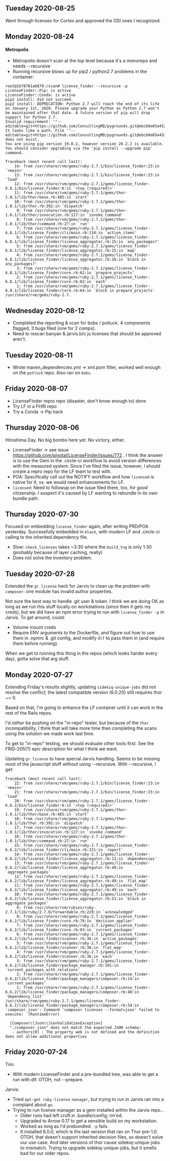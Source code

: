 ## Tuesday 2020-08-25

Went through licenses for Cortex and approved the OSI ones I recognized.

## Monday 2020-08-24

#### Metropolis
* Metropolis doesn't scan at the top level because it's a monorepo and needs --recursive
* Running recursive blows up for pip2 / python2.7 problems in the container:
```
root@1b78781a6879:/scan# license_finder --recursive -p
LicenseFinder::Pip: is active
LicenseFinder::Conda: is active
pip2 install: did not succeed.
pip2 install: DEPRECATION: Python 2.7 will reach the end of its life on January 1st, 2020. Please upgrade your Python as Python 2.7 won't be maintained after that date. A future version of pip will drop support for Python 2.7.
Invalid requirement: '"--editable=git+https://github.com/ConsultingMD/pygrounds.git@ebcb0e65e452079a21b7f5929072102da8ae050b#egg=pygrounds"'
It looks like a path. File '"--editable=git+https://github.com/ConsultingMD/pygrounds.git@ebcb0e65e452079a21b7f5929072102da8ae050b#egg=pygrounds"' does not exist.
You are using pip version 19.0.2, however version 20.2.2 is available.
You should consider upgrading via the 'pip install --upgrade pip' command.

Traceback (most recent call last):
	14: from /usr/share/rvm/gems/ruby-2.7.1/bin/license_finder:23:in `<main>'
	13: from /usr/share/rvm/gems/ruby-2.7.1/bin/license_finder:23:in `load'
	12: from /usr/share/rvm/gems/ruby-2.7.1/gems/license_finder-6.8.1/bin/license_finder:6:in `<top (required)>'
	11: from /usr/share/rvm/gems/ruby-2.7.1/gems/thor-1.0.1/lib/thor/base.rb:485:in `start'
	10: from /usr/share/rvm/gems/ruby-2.7.1/gems/thor-1.0.1/lib/thor.rb:392:in `dispatch'
	 9: from /usr/share/rvm/gems/ruby-2.7.1/gems/thor-1.0.1/lib/thor/invocation.rb:127:in `invoke_command'
	 8: from /usr/share/rvm/gems/ruby-2.7.1/gems/thor-1.0.1/lib/thor/command.rb:27:in `run'
	 7: from /usr/share/rvm/gems/ruby-2.7.1/gems/license_finder-6.8.1/lib/license_finder/cli/main.rb:110:in `action_items'
	 6: from /usr/share/rvm/gems/ruby-2.7.1/gems/license_finder-6.8.1/lib/license_finder/license_aggregator.rb:15:in `any_packages?'
	 5: from /usr/share/rvm/gems/ruby-2.7.1/gems/license_finder-6.8.1/lib/license_finder/license_aggregator.rb:15:in `map'
	 4: from /usr/share/rvm/gems/ruby-2.7.1/gems/license_finder-6.8.1/lib/license_finder/license_aggregator.rb:16:in `block in any_packages?'
	 3: from /usr/share/rvm/gems/ruby-2.7.1/gems/license_finder-6.8.1/lib/license_finder/core.rb:62:in `prepare_projects'
	 2: from /usr/share/rvm/gems/ruby-2.7.1/gems/license_finder-6.8.1/lib/license_finder/core.rb:62:in `each'
	 1: from /usr/share/rvm/gems/ruby-2.7.1/gems/license_finder-6.8.1/lib/license_finder/core.rb:64:in `block in prepare_projects'
/usr/share/rvm/gems/ruby-2.7.
```
## Wednesday 2020-08-12

* Completed the reporting & scan for bobs / potluck. 4 components flagged, 3 bugs filed (one for 2 comps).
* Need to rescan banyan & jarvis b/c js licenses that should be approved aren't.

## Tuesday 2020-08-11

* Wrote maven\_dependencies.yml -> xml.pom filter, worked well enough on the
  `potluck` repo. Also ran on `bobs`.

## Friday 2020-08-07

* LicenseFinder repro repo (disaster, don't know enough to) *done*
* Try LF in a FHIR repo
* Try a Conda -> Pip hack

## Thursday 2020-08-06

Hiroshima Day.  No big bombs here yet. No victory, either.
* LicenseFinder -> see issue https://github.com/pivotal/LicenseFinder/issues/772 .
  I think the answer is to use the Gem in the .circle-ci workflow to avoid version
  differences with the measured system.  Since I've filed the issue, however,
  I should create a repro repo for the LF team to test with.
* POA: Specifically call out the NOTIFY workflow and how `licensed` is native
  for it, vs. we would need enhancements for LF.
* `licensed`: Need to followup on the issue filed there, too, for good
  citizenship. I suspect it's caused by LF wanting to rebundle in its own
  bundle path.

## Thursday 2020-07-30

Focused on embedding `license_finder` again, after writing PRD/POA yesterday.
Successfully embedded in `black`, with modern LF and .circle-ci calling to the
inherited dependency file.

* Slow: `check_licenses` takes ~3:30 where the `build_tng` is only 1:30 (probably because of layer caching, really)
* Does not solve the inventory problem.

## Tuesday  2020-07-28

Extended the `gr_license` hack for Jarvis to clean up the problem with
`composer`: one module has invalid author properties.

Not sure the best way to handle .git user & token.  I think we are
doing OK as long as we run this stuff locally on workstations (since
then it gets my creds), but we did have an npm error trying to run with
`license_finder -p` in Jarvis.  To get around, could:

* Volume mount creds
* Require ENV arguments to the Dockerfile, *and* figure out how to use
  them in .npmrc & .git config, and modify `dlf` to pass them in (and
  require them before running).

When we get to running this thing in the repos (which looks harder every
day), gotta solve that arg stuff.

## Monday 2020-07-27

Extending Friday's results slightly, updating `sidekiq-unique-jobs` did not
resolve the conflict; the latest compatible version (6.0.20) still requires
thor ~> 0.

Based on that, I'm going to enhance the LF container until
it can work in the rest of the Rails repos.

I'd *rather* be pushing on the "in-repo" tester, but because of the
`thor` incompatibility, I think that will take more time than completing
the scans using the solution we made work last time.

To get to "in-repo" testing, we should evaluate other tools first. See
the FRID-205(?) epic description for what I think we want.

Updating `gr_license` to have special Jarvis handling. Seems to be missing
most of the javascript stuff without using --recursive. With --recursive,
I get:

```
Traceback (most recent call last):
	22: from /usr/share/rvm/gems/ruby-2.7.1/bin/license_finder:23:in `<main>'
	21: from /usr/share/rvm/gems/ruby-2.7.1/bin/license_finder:23:in `load'
	20: from /usr/share/rvm/gems/ruby-2.7.1/gems/license_finder-6.6.2/bin/license_finder:6:in `<top (required)>'
	19: from /usr/share/rvm/gems/ruby-2.7.1/gems/thor-1.0.1/lib/thor/base.rb:485:in `start'
	18: from /usr/share/rvm/gems/ruby-2.7.1/gems/thor-1.0.1/lib/thor.rb:392:in `dispatch'
	17: from /usr/share/rvm/gems/ruby-2.7.1/gems/thor-1.0.1/lib/thor/invocation.rb:127:in `invoke_command'
	16: from /usr/share/rvm/gems/ruby-2.7.1/gems/thor-1.0.1/lib/thor/command.rb:27:in `run'
	15: from /usr/share/rvm/gems/ruby-2.7.1/gems/license_finder-6.6.2/lib/license_finder/cli/main.rb:151:in `report'
	14: from /usr/share/rvm/gems/ruby-2.7.1/gems/license_finder-6.6.2/lib/license_finder/license_aggregator.rb:11:in `dependencies'
	13: from /usr/share/rvm/gems/ruby-2.7.1/gems/license_finder-6.6.2/lib/license_finder/license_aggregator.rb:49:in `aggregate_packages'
	12: from /usr/share/rvm/gems/ruby-2.7.1/gems/license_finder-6.6.2/lib/license_finder/license_aggregator.rb:49:in `flat_map'
	11: from /usr/share/rvm/gems/ruby-2.7.1/gems/license_finder-6.6.2/lib/license_finder/license_aggregator.rb:49:in `each'
	10: from /usr/share/rvm/gems/ruby-2.7.1/gems/license_finder-6.6.2/lib/license_finder/license_aggregator.rb:51:in `block in aggregate_packages'
	 9: from /usr/share/rvm/rubies/ruby-2.7.1/lib/ruby/2.7.0/forwardable.rb:229:in `acknowledged'
	 8: from /usr/share/rvm/gems/ruby-2.7.1/gems/license_finder-6.6.2/lib/license_finder/core.rb:78:in `decision_applier'
	 7: from /usr/share/rvm/gems/ruby-2.7.1/gems/license_finder-6.6.2/lib/license_finder/core.rb:83:in `current_packages'
	 6: from /usr/share/rvm/gems/ruby-2.7.1/gems/license_finder-6.6.2/lib/license_finder/scanner.rb:36:in `active_packages'
	 5: from /usr/share/rvm/gems/ruby-2.7.1/gems/license_finder-6.6.2/lib/license_finder/scanner.rb:36:in `flat_map'
	 4: from /usr/share/rvm/gems/ruby-2.7.1/gems/license_finder-6.6.2/lib/license_finder/scanner.rb:36:in `each'
	 3: from /usr/share/rvm/gems/ruby-2.7.1/gems/license_finder-6.6.2/lib/license_finder/package_manager.rb:101:in `current_packages_with_relations'
	 2: from /usr/share/rvm/gems/ruby-2.7.1/gems/license_finder-6.6.2/lib/license_finder/package_managers/composer.rb:14:in `current_packages'
	 1: from /usr/share/rvm/gems/ruby-2.7.1/gems/license_finder-6.6.2/lib/license_finder/package_managers/composer.rb:48:in `dependency_list'
/usr/share/rvm/gems/ruby-2.7.1/gems/license_finder-6.6.2/lib/license_finder/package_managers/composer.rb:54:in `composer_json': Command 'composer licenses --format=json' failed to execute:  (RuntimeError)

  [Composer\\Json\\JsonValidationException]
  "./composer.json" does not match the expected JSON schema:
   - authors[0] : The property web is not defined and the definition does not allow additional properties

```

## Friday 2020-07-24

Tim:
* With modern LicenseFinder and a pre-bundled tree, was able to get  a run with dlf. OTOH, not --prepare.

Jarvis:
* Tried `apt-get ruby-license-manager`, but trying to run in Jarvis ran into a complaint about `go`.
* Trying to run license manager as a gem installed within the Jarvis repo...
  * Older runs had left cruft in .bundle/config; rm'ed.
  * Upgraded to Arrow 0.17 to get a sensible build on my workstation.
  * Worked as long as I'd prebundled.  `-p` fails.
  * It installed 6.0.0, which is the last version that ran on Thor
    pre-1.0. OTOH, that doesn't support inherited decision files, so doesn't
    solve our use case. And later versions of thor cause sidekiq-unique-jobs
    to mismatch. Trying to upgrade sidekiq-unique-jobs, but it smells bad
    for our older repos.




